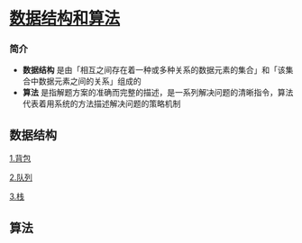 [数据结构和算法](https://github.com/ChinesePowerful/algorithm)
=======

### 简介
- **数据结构** 是由「相互之间存在着一种或多种关系的数据元素的集合」和「该集合中数据元素之间的关系」组成的
- **算法** 是指解题方案的准确而完整的描述，是一系列解决问题的清晰指令，算法代表着用系统的方法描述解决问题的策略机制

## 数据结构

[1.背包](https://github.com/ChinesePowerful/bag)

[2.队列](https://github.com/ChinesePowerful/queue)

[3.栈](https://github.com/ChinesePowerful/stack)


## 算法